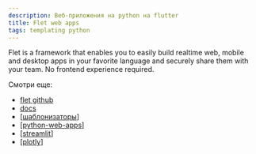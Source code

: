```yaml
---
description: Веб-приложения на python на flutter
title: Flet web apps
tags: templating python
---
```

Flet is a framework that enables you to easily build realtime web, mobile and desktop apps in your favorite language and securely share them with your team. No frontend experience required.

Смотри еще:

- [flet github](https://github.com/flet-dev/flet)
- [docs](https://flet.dev/)
- [[шаблонизаторы]]
- [[python-web-apps]]
- [[streamlit]]
- [[plotly]]

[//begin]: # "Autogenerated link references for markdown compatibility"
[шаблонизаторы]: ../lists/шаблонизаторы "Шаблонизаторы"
[python-web-apps]: python-web-apps "Pyhon web app"
[streamlit]: streamlit "Streamlit"
[plotly]: plotly "Plotly and dash"
[//end]: # "Autogenerated link references"